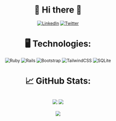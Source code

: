 <div align='center'>
  <h1>👋 Hi there 👋</h1>
  
  [![LinkedIn](https://img.shields.io/badge/LinkedIn-%230077B5.svg?style=for-the-badge&logo=linkedin&logoColor=white)](https://www.linkedin.com/in/n%C3%ADcolas-amaral/) 
  [![Twitter](https://img.shields.io/badge/Twitter-%231DA1F2.svg?style=for-the-badge&logo=Twitter&logoColor=white)](https://twitter.com/nicollinoxx)<br>
  
  # 🖥 Technologies:
  ![Ruby](https://img.shields.io/badge/ruby-%23CC342D.svg?style=for-the-badge&logo=ruby&logoColor=white) 
  ![Rails](https://img.shields.io/badge/rails-%23CC0000.svg?style=for-the-badge&logo=ruby-on-rails&logoColor=white) 
  ![Bootstrap](https://img.shields.io/badge/bootstrap-%23563D7C.svg?style=for-the-badge&logo=bootstrap&logoColor=white) 
  ![TailwindCSS](https://img.shields.io/badge/tailwindcss-%2338B2AC.svg?style=for-the-badge&logo=tailwind-css&logoColor=white)
  ![SQLite](https://img.shields.io/badge/sqlite-%2307405e.svg?style=for-the-badge&logo=sqlite&logoColor=white)<br> 
  
  # 📈 GitHub Stats:
  ![](https://github-readme-stats.vercel.app/api?username=nicollinoxx&theme=buefy&hide_border=false&include_all_commits=false&count_private=false)
  ![](https://github-readme-stats.vercel.app/api/top-langs/?username=nicollinoxx&theme=buefy&hide_border=false&include_all_commits=false&count_private=false&layout=compact)
  ---
  
  [![](https://visitcount.itsvg.in/api?id=nicollinoxx&icon=0&color=0)](https://visitcount.itsvg.in)
</div>

